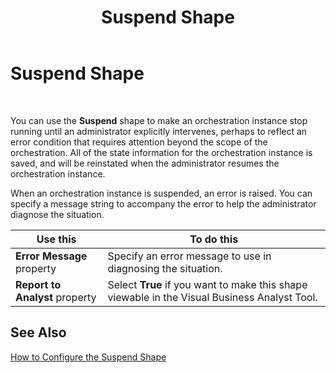 ﻿---
title: Suspend Shape
TOCTitle: Suspend Shape
ms:assetid: 76e9ea47-1e32-450a-9532-fa311181567d
ms:mtpsurl: https://msdn.microsoft.com/en-us/library/Aa560868(v=BTS.80)
ms:contentKeyID: 51529014
ms.date: 08/30/2017
mtps_version: v=BTS.80
f1_keywords:
- bts10.orch.shape.suspend
---

# Suspend Shape

 

You can use the **Suspend** shape to make an orchestration instance stop running until an administrator explicitly intervenes, perhaps to reflect an error condition that requires attention beyond the scope of the orchestration. All of the state information for the orchestration instance is saved, and will be reinstated when the administrator resumes the orchestration instance.

When an orchestration instance is suspended, an error is raised. You can specify a message string to accompany the error to help the administrator diagnose the situation.

<table>
<thead>
<tr class="header">
<th>Use this</th>
<th>To do this</th>
</tr>
</thead>
<tbody>
<tr class="odd">
<td><strong>Error Message</strong> property</td>
<td>Specify an error message to use in diagnosing the situation.</td>
</tr>
<tr class="even">
<td><strong>Report to Analyst</strong> property</td>
<td>Select <strong>True</strong> if you want to make this shape viewable in the Visual Business Analyst Tool.</td>
</tr>
</tbody>
</table>


## See Also

[How to Configure the Suspend Shape](https://msdn.microsoft.com/en-us/library/aa560486\(v=bts.80\))


